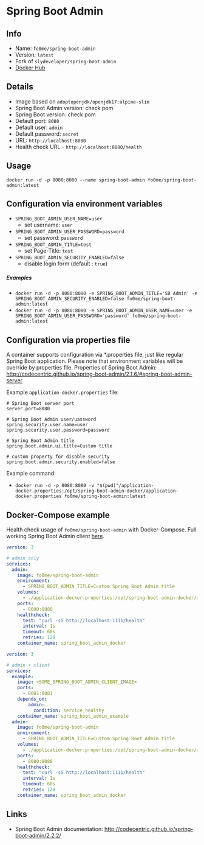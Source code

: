 Spring Boot Admin
========================

Info
----
- Name: `fo0me/spring-boot-admin`
- Version: `latest`
- Fork of `slydeveloper/spring-boot-admin`
- [Docker Hub](https://hub.docker.com/r/fo0me/spring-boot-admin/)

Details
--------
- Image based on `adoptopenjdk/openjdk17:alpine-slim`
- Spring Boot Admin version: check pom
- Spring Boot version: check pom
- Default port: `8080`
- Default user: `admin`
- Default password: `secret`
- URL: `http://localhost:8080`
- Health check URL - `http://localhost:8080/health`

Usage
--------
`docker run -d -p 8080:8080 --name spring-boot-admin fo0me/spring-boot-admin:latest`

Configuration via environment variables 
---------------------------------------
* `SPRING_BOOT_ADMIN_USER_NAME=user`
    * set username: `user`
* `SPRING_BOOT_ADMIN_USER_PASSWORD=password`
    * set password: `password`
* `SPRING_BOOT_ADMIN_TITLE=test`
    * set Page-Title: `test`
* `SPRING_BOOT_ADMIN_SECURITY_ENABLED=false`
    * disable login form (default : `true`)

##### Examples
* `docker run -d -p 8080:8080 -e SPRING_BOOT_ADMIN_TITLE='SB Admin' -e SPRING_BOOT_ADMIN_SECURITY_ENABLED=false fo0me/spring-boot-admin:latest`
* `docker run -d -p 8080:8080 -e SPRING_BOOT_ADMIN_USER_NAME=user -e SPRING_BOOT_ADMIN_USER_PASSWORD='password' fo0me/spring-boot-admin:latest`

Configuration via properties file
---------------------------------
A container supports configuration via *.properties file, just like regular Spring Boot application.
Please note that environment variables will be override by properties file.
Properties of Spring Boot Admin: http://codecentric.github.io/spring-boot-admin/2.1.6/#spring-boot-admin-server

Example `application-docker.properties` file:
```properties
# Spring Boot server port
server.port=8080

# Spring Boot Admin user/uassword
spring.security.user.name=user
spring.security.user.password=password

# Spring Boot Admin title
spring.boot.admin.ui.title=Custom title

# custom property for disable security
spring.boot.admin.security.enabled=false
```

Example command:
- `docker run -d -p 8080:8080 -v "$(pwd)"/application-docker.properties:/opt/spring-boot-admin-docker/application-docker.properties fo0me/spring-boot-admin:latest`

Docker-Compose example
----------------------
Health check usage of `fo0me/spring-boot-admin` with Docker-Compose.
Full working Spring Boot Admin client [here](https://github.com/fo0me/spring-boot-admin-example).
```yaml
version: 3

# admin only
services:
  admin:
    image: fo0me/spring-boot-admin
    environment:
      - SPRING_BOOT_ADMIN_TITLE=Custom Spring Boot Admin title
    volumes:
      - ./application-docker.properties:/opt/spring-boot-admin-docker/application-docker.properties
    ports:
      - 8080:8080
    healthcheck:
      test: "curl -sS http://localhost:1111/health"
      interval: 1s
      timeout: 60s
      retries: 120
    container_name: spring_boot_admin_docker
```


```yaml
version: 3

# admin + client
services:
  example:
    image: <SOME_SPRING_BOOT_ADMIN_CLIENT_IMAGE>
    ports:
      - 8081:8081
    depends_on:
        admin:
          condition: service_healthy
    container_name: spring_boot_admin_example
  admin:
    image: fo0me/spring-boot-admin
    environment:
      - SPRING_BOOT_ADMIN_TITLE=Custom Spring Boot Admin title
    volumes:
      - ./application-docker.properties:/opt/spring-boot-admin-docker/application-docker.properties
    ports:
      - 8080:8080
    healthcheck:
      test: "curl -sS http://localhost:1111/health"
      interval: 1s
      timeout: 60s
      retries: 120
    container_name: spring_boot_admin_docker
```

Links
-----
- Spring Boot Admin documentation: http://codecentric.github.io/spring-boot-admin/2.2.2/
